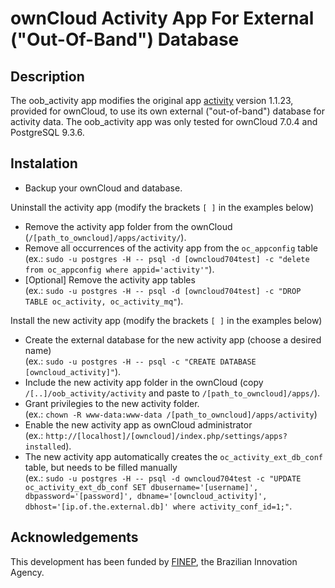 # ownCloud Activity App For External ("Out-Of-Band") Database

## Description
The oob_activity app modifies the original app [activity](https://github.com/owncloud/activity) version 1.1.23, provided for ownCloud, to use its own external ("out-of-band") database for activity data. The oob_activity app was only tested for ownCloud 7.0.4 and PostgreSQL 9.3.6.

## Instalation 
- Backup your ownCloud and database.

Uninstall the activity app (modify the brackets `[ ]` in the examples below)
- Remove the activity app folder from the ownCloud (`/[path_to_owncloud]/apps/activity/`).
- Remove all occurrences of the activity app from the `oc_appconfig` table 
<br/> (ex.: `sudo -u postgres -H -- psql -d [owncloud704test] -c "delete from oc_appconfig where appid='activity'"`).
- [Optional] Remove the activity app tables
<br/> (ex.: `sudo -u postgres -H -- psql -d [owncloud704test] -c "DROP TABLE oc_activity, oc_activity_mq"`).

Install the new activity app (modify the brackets `[ ]` in the examples below)
- Create the external database for the new activity app (choose a desired name)
<br/> (ex.: `sudo -u postgres -H -- psql -c "CREATE DATABASE [owncloud_activity]"`).
- Include the new activity app folder in the ownCloud (copy `/[..]/oob_activity/activity` and paste to `/[path_to_owncloud]/apps/`).
- Grant privilegies to the new activity folder.
<br/> (ex.: `chown -R www-data:www-data /[path_to_owncloud]/apps/activity`) 
- Enable the new activity app as ownCloud administrator
<br/> (ex.: `http://[localhost]/[owncloud]/index.php/settings/apps?installed`).
- The new activity app automatically creates the `oc_activity_ext_db_conf` table, but needs to be filled manually
<br/> (ex.: `sudo -u postgres -H -- psql -d owncloud704test -c "UPDATE oc_activity_ext_db_conf SET dbusername='[username]', dbpassword='[password]', dbname='[owncloud_activity]', dbhost='[ip.of.the.external.db]' where activity_conf_id=1;"`.

## Acknowledgements
This development has been funded by [FINEP](http://www.finep.gov.br), the Brazilian Innovation Agency.
